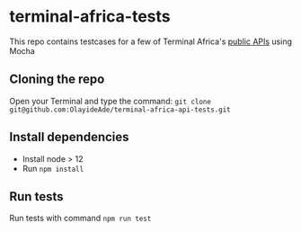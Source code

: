# terminal-africa-tests

This repo contains testcases for a few of Terminal Africa's [public APIs](https://docs.terminal.africa/tship/packaging/create-packaging) using Mocha

## Cloning the repo

Open your Terminal and type the command:
``` git clone git@github.com:OlayideAde/terminal-africa-api-tests.git ```

## Install dependencies

- Install node > 12 
- Run `npm install`

## Run tests
 Run tests with command `npm run test`
